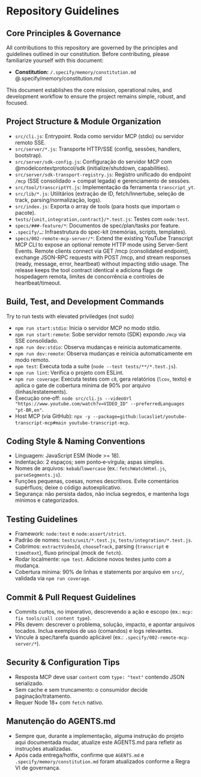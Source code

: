 # Repository Guidelines

## Core Principles & Governance
All contributions to this repository are governed by the principles and guidelines outlined in our constitution. Before contributing, please familiarize yourself with this document:
- **Constitution:** `/.specify/memory/constitution.md`
@.specify/memory/constitution.md

This document establishes the core mission, operational rules, and development workflow to ensure the project remains simple, robust, and focused.


## Project Structure & Module Organization
- `src/cli.js`: Entrypoint. Roda como servidor MCP (stdio) ou servidor remoto SSE.
- `src/server/*.js`: Transporte HTTP/SSE (config, sessões, handlers, bootstrap).
- `src/server/sdk-config.js`: Configuração do servidor MCP com @modelcontextprotocol/sdk (initialize/shutdown, capabilities).
- `src/server/sdk-transport-registry.js`: Registro unificado do endpoint `/mcp` (SSE consolidado + compat legada) e gerenciamento de sessões.
- `src/tool/transcriptYt.js`: Implementação da ferramenta `transcript_yt`.
- `src/lib/*.js`: Utilitários (extração de ID, fetch/Innertube, seleção de track, parsing/normalização, logs).
- `src/index.js`: Exporta o array de tools (para hosts que importam o pacote).
- `tests/{unit,integration,contract}/*.test.js`: Testes com `node:test`.
- `specs/###-feature/*`: Documentos de spec/plan/tasks por feature.
- `.specify/…`: Infraestrutura do spec-kit (memórias, scripts, templates).
- `specs/002-remote-mcp-server/*`: Extend the existing YouTube Transcript MCP CLI to expose an optional remote HTTP mode using Server-Sent Events. Remote clients connect via GET /mcp (consolidated endpoint), exchange JSON-RPC requests with POST /mcp, and stream responses (ready, message, error, heartbeat) without impacting stdio usage. The release keeps the tool contract identical e adiciona flags de hospedagem remota, limites de concorrência e controles de heartbeat/timeout.

## Build, Test, and Development Commands
Try to run tests with elevated priviledges (not sudo)
- `npm run start:stdio`: Inicia o servidor MCP no modo stdio.
- `npm run start:remote`: Sobe servidor remoto (SDK) expondo `/mcp` via SSE consolidado.
- `npm run dev:stdio`: Observa mudanças e reinicia automaticamente.
- `npm run dev:remote`: Observa mudanças e reinicia automaticamente em modo remoto.
- `npm test`: Executa toda a suíte (`node --test tests/**/*.test.js`).
- `npm run lint`: Verifica o projeto com ESLint.
- `npm run coverage`: Executa testes com `c8`, gera relatórios (`lcov`, texto) e aplica o gate de cobertura mínima de 90% por arquivo (linhas/estatements).
- Execução one‑off: `node src/cli.js --videoUrl "https://www.youtube.com/watch?v=VIDEO_ID" --preferredLanguages "pt-BR,en"`.
- Host MCP (via GitHub): `npx -y --package=github:lucasliet/youtube-transcript-mcp#main youtube-transcript-mcp`.

## Coding Style & Naming Conventions
- Linguagem: JavaScript ESM (Node >= 18).
- Indentação: 2 espaços; sem ponto‑e‑vírgula; aspas simples.
- Nomes de arquivos: `kebab`/`lowercase` (ex.: `fetchWatchHtml.js`, `parseSegments.js`).
- Funções pequenas, coesas, nomes descritivos. Evite comentários supérfluos; deixe o código autoexplicativo.
- Segurança: não persista dados, não inclua segredos, e mantenha logs mínimos e categorizados.

## Testing Guidelines
- Framework: `node:test` e `node:assert/strict`.
- Padrão de nomes: `tests/unit/*.test.js`, `tests/integration/*.test.js`.
- Cobrimos: `extractVideoId`, `chooseTrack`, parsing (`transcript` e `timedtext`), fluxo principal (mock de `fetch`).
- Rodar localmente: `npm test`. Adicione novos testes junto com a mudança.
- Cobertura mínima: 90% de linhas e statements por arquivo em `src/`, validada via `npm run coverage`.

## Commit & Pull Request Guidelines
- Commits curtos, no imperativo, descrevendo a ação e escopo (ex.: `mcp: fix tools/call content type`).
- PRs devem: descrever o problema, solução, impacto, e apontar arquivos tocados. Inclua exemplos de uso (comandos) e logs relevantes.
- Vincule à spec/tarefa quando aplicável (ex.: `.specify/002-remote-mcp-server/*`).

## Security & Configuration Tips
- Resposta MCP deve usar `content` com `type: "text"` contendo JSON serializado.
- Sem cache e sem truncamento: o consumidor decide paginação/tratamento.
- Requer Node 18+ com `fetch` nativo.

## Manutenção do AGENTS.md
- Sempre que, durante a implementação, alguma instrução do projeto aqui documentada mudar, atualize este AGENTS.md para refletir as instruções atualizadas.
- Após cada entrega/hotfix, confirme que `AGENTS.md` e `.specify/memory/constitution.md` foram atualizados conforme a Regra VI de governança.
